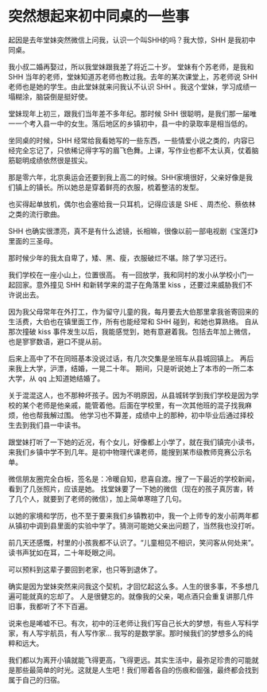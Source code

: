 # 突然想起来初中同桌的一些事

起因是去年堂妹突然微信上问我，认识一个叫SHH的吗？我大惊，SHH 是我初中同桌。

我小叔二婚再娶过，所以我堂妹跟我差了将近二十岁。
堂妹有个苏老师，是我和 SHH 当年的老师，堂妹知道苏老师也教过我。去年的某次课堂上，苏老师说 SHH 老师也是她的学生。由此堂妹就来问我认不认识 SHH 。我这个堂妹，学习成绩一塌糊涂，脑袋倒是挺好使。

堂妹现年上初三，跟我们当年差不多年纪。那时候 SHH 很聪明，是我们那一届唯一一个考入县一中的女生。落后地区的乡镇初中，县一中的录取率是相当低的。

坐同桌的时候，SHH 经常给我看她写的一些东西，一些情爱小说之类的，内容已经完全忘记了，只依稀记得字写的眉飞色舞。上课，写作业也都不太认真，仗着脑筋聪明成绩依然很是拔尖。

那是零六年，北京奥运会还要到我上高二的时候。SHH家境很好，父亲好像是我们镇上的镇长。所以她总是穿着鲜亮的衣服，梳着整洁的发型。

也买得起单放机，偶尔也会塞给我一只耳机，记得应该是 SHE 、周杰伦、蔡依林之类的流行歌曲。

SHH 也确实很漂亮，真不是有什么滤镜，长相嘛，很像以前一部电视剧《宝莲灯》里面的三圣母。

那时候少年的我太自卑了，矮、黑、瘦，衣服破烂不堪。除了学习还行。

我们学校在一座小山上，位置很高。
有一回放学，我和同村的发小从学校小门一起回家。意外撞见 SHH 和新转学来的混子在角落里 kiss ，还要过来威胁我们不许说出去。

因为我父母常年在外打工，作为留守儿童的我，每月要去大伯那里拿我爸寄回来的生活费，大伯也在镇里面工作，所有也能经常和 SHH 碰到，和她也算熟络。
自从那次撞破 kiss 事件发生以后，我能感觉到，她有意避着我。包括去年加上微信，也是寥寥数语，避口不提从前。

后来上高中了不在同班基本没说过话，有几次交集是坐班车从县城回镇上。
再后来我上大学，沪漂，结婚，一晃二十年。
期间，只是听说她上了本市的一所二本大学，从 qq 上知道她结婚了。

关于混混这人，也不那种坏孩子。因为不明原因，从县城转学到我们学校是因为学校的某个老师是他亲戚，能管着他。后面在学校里，有一次其他班的混子找我麻烦，他也帮我解过围。
他学习也不算差，成绩中上的那种，初中毕业后通过择校生去到我们县一中读书。

跟堂妹打听了一下她的近况，有个女儿，好像都上小学了，就在我们镇完小读书，来我们乡镇中学不到几年。是初中物理代课老师，能搜到某市级教师竞赛公示名单。

微信朋友圈完全白板，签名是：冷暖自知，悲喜自渡。搜了一下最近的学校新闻，看到了几张照片，应该是她。
找堂妹要了一下她的微信（现在的孩子真厉害，转了几个人，就要到了老师的微信），加上简单寒暄了几句。

以她的家境和学历，也不至于要来我们乡镇教初中，我一个上师专的发小前两年都从镇初中调到县里面的实验中学了。猜测可能她父亲出问题了，当然我也没打听。

前几天还感慨，村里的小孩我都不认识了。“儿童相见不相识，笑问客从何处来”。 读书声犹如在耳，二十年眨眼之间。

可以预料到这辈子要回到老家，也只等到退休了。

确实是因为堂妹突然来问我这个契机，才回忆起这么多。人生的很多事，不多想几遍可能就真的忘却了。
人是很健忘的。就像我的父亲，喝点酒只会重复讲那几件旧事，我都听了不下百遍。

说来也是唏嘘不已。有次，初中的汪老师让我们写自己长大的梦想，有些人写科学家，有人写宇航员，有人写作家... 我写的是数学家。那时候我们的梦想多么的纯粹和远大。

我们都以为离开小镇就能飞得更高，飞得更远。其实生活中，最弥足珍贵的可能就是那些最简单的时光。这就是人生吧！我们带着各自的伤痕和倔强，最终都会找到属于自己的归宿。


